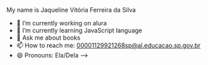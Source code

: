 My name is Jaqueline Vitória Ferreira da Silva
- 🔭 I’m currently working on alura
- 🌱 I’m currently learning JavaScript language
- 💬 Ask me about books
- 📫 How to reach me: 00001129921268sp@al.educacao.sp.gov.br
- 😄 Pronouns: Ela/Dela
-->

